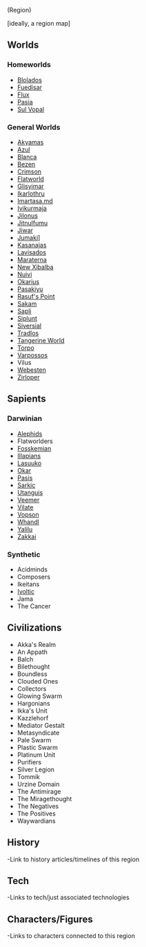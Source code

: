 (Region)

[ideally, a region map]

## Worlds

### Homeworlds
- [Blolados](/Stellar_Abyss_Setting_Bible/1_Worlds_Systems/Blolados.md)
- [Fuedisar](/Stellar_Abyss_Setting_Bible/1_Worlds_Systems/Fuedisar.md)
- [Flux](/Stellar_Abyss_Setting_Bible/1_Worlds_Systems/Flux.md)
- [Pasia](/Stellar_Abyss_Setting_Bible/1_Worlds_Systems/Pasia.md)
- [Sul Vopal](/Stellar_Abyss_Setting_Bible/1_Worlds_Systems/Sul_Vopal.md)

### General Worlds
- [Akyamas](/Stellar_Abyss_Setting_Bible/1_Worlds_Systems/Akyamas.md)
- [Azul](/Stellar_Abyss_Setting_Bible/1_Worlds_Systems/Azul.md)
- [Blanca](/Stellar_Abyss_Setting_Bible/1_Worlds_Systems/Blanca.md)
- [Bezen](/Stellar_Abyss_Setting_Bible/1_Worlds_Systems/Bezen.md)
- [Crimson](/Stellar_Abyss_Setting_Bible/1_Worlds_Systems/Crimson.md)
- [Flatworld](/Stellar_Abyss_Setting_Bible/1_Worlds_Systems/Flat_World.md)
- [Glisyimar](/Stellar_Abyss_Setting_Bible/1_Worlds_Systems/Glisyimar.md)
- [Ikarlothru](/Stellar_Abyss_Setting_Bible/1_Worlds_Systems/Ikarlothru.md)
- [Imartasa.md](/Stellar_Abyss_Setting_Bible/1_Worlds_Systems/Imartasa.md)
- [Ivikurmaja](/Stellar_Abyss_Setting_Bible/1_Worlds_Systems/Ivikurmaja.md)
- [Jilonus](/Stellar_Abyss_Setting_Bible/1_Worlds_Systems/Jilonus.md)
- [Jitnulfumu](/Stellar_Abyss_Setting_Bible/1_Worlds_Systems/Jitnulfumu.md)
- [Jiwar](/Stellar_Abyss_Setting_Bible/1_Worlds_Systems/Jiwar.md)
- [Jumaki](/Stellar_Abyss_Setting_Bible/1_Worlds_Systems/Jumaki.md)]
- [Kasanajas](/Stellar_Abyss_Setting_Bible/1_Worlds_Systems/Kasanajas.md)
- [Lavisados](/Stellar_Abyss_Setting_Bible/1_Worlds_Systems/Lavisados.md)
- [Maraterna](/Stellar_Abyss_Setting_Bible/1_Worlds_Systems/Maraterna.md)
- [New Xibalba](/Stellar_Abyss_Setting_Bible/1_Worlds_Systems/Xibalba.md)
- [Nuivi](/Stellar_Abyss_Setting_Bible/1_Worlds_Systems/Nuivi.md)
- [Okarius](/Stellar_Abyss_Setting_Bible/1_Worlds_Systems/Okaria.md)
- [Pasakiyu](/Stellar_Abyss_Setting_Bible/1_Worlds_Systems/Pasakiyu.md)
- [Rasuf's Point](/Stellar_Abyss_Setting_Bible/1_Worlds_Systems/Rasufs_Point.md)
- [Sakam](/Stellar_Abyss_Setting_Bible/1_Worlds_Systems/Sakam.md)
- [Sapli](/Stellar_Abyss_Setting_Bible/1_Worlds_Systems/Sapli.md)
- [Siplunt](/Stellar_Abyss_Setting_Bible/1_Worlds_Systems/Siplunt.md)
- [Siversial](/Stellar_Abyss_Setting_Bible/1_Worlds_Systems/Lamsis.md)
- [Tradlos](/Stellar_Abyss_Setting_Bible/1_Worlds_Systems/Tradlos.md)
- [Tangerine World](/Stellar_Abyss_Setting_Bible/1_Worlds_Systems/Tangerine_World.md)
- [Torpo](/Stellar_Abyss_Setting_Bible/1_Worlds_Systems/Torpo.md)
- [Varpossos](/Stellar_Abyss_Setting_Bible/1_Worlds_Systems/Varpossos.md)
- Vilus
- [Webesten](/Stellar_Abyss_Setting_Bible/1_Worlds_Systems/Webesten.md)
- [Zirloper](/Stellar_Abyss_Setting_Bible/1_Worlds_Systems/Zirloper.md)

## Sapients

### Darwinian
- [Alephids](/Stellar_Abyss_Setting_Bible/2_Sapients/Alephid.md)
- Flatworlders
- [Fosskemian](/Stellar_Abyss_Setting_Bible/2_Sapients/Fosskemians.md)
- [Illapians](/Stellar_Abyss_Setting_Bible/2_Sapients/Illapian.md)
- [Lasuuko](/Stellar_Abyss_Setting_Bible/2_Sapients/Lasuuko.md)
- [Okar](/Stellar_Abyss_Setting_Bible/2_Sapients/Okar.md)
- [Pasis](/Stellar_Abyss_Setting_Bible/2_Sapients/Pasis.md)
- [Sarkic](/Stellar_Abyss_Setting_Bible/2_Sapients/Sarkic.md)
- [Utanguis](/Stellar_Abyss_Setting_Bible/2_Sapients/Cyrawaloc.md)
- [Veemer](/Stellar_Abyss_Setting_Bible/2_Sapients/Veemer.md)
- [Vilate](/Stellar_Abyss_Setting_Bible/2_Sapients/Vilate.md)
- [Vopson](/Stellar_Abyss_Setting_Bible/2_Sapients/Vopson.md)
- [Whandl](/Stellar_Abyss_Setting_Bible/2_Sapients/Whandl.md)
- [Yalilu](/Stellar_Abyss_Setting_Bible/2_Sapients/Yalilu.md)
- [Zakkai](/Stellar_Abyss_Setting_Bible/2_Sapients/Zakkai.md)



### Synthetic

- Acidminds
- Composers
- Ikeitans
- [Ivoltic](/Stellar_Abyss_Setting_Bible/2_Sapients/Ivoltic.md)
- Jama
- The Cancer

## Civilizations
- Akka's Realm
- An Appath
- Balch
- Bilethought
- Boundless
- Clouded Ones
- Collectors
- Glowing Swarm
- Hargonians
- Ikka's Unit
- Kazzlehorf
- Mediator Gestalt
- Metasyndicate
- Pale Swarm
- Plastic Swarm
- Platinum Unit
- Purifiers
- Silver Legion
- Tommik
- Urzine Domain
- The Antimirage
- The Miragethought
- The Negatives
- The Positives
- Waywardians


## History
-Link to history articles/timelines of this region
## Tech
-Links to tech/just associated technologies
## Characters/Figures
-Links to characters connected to this region
